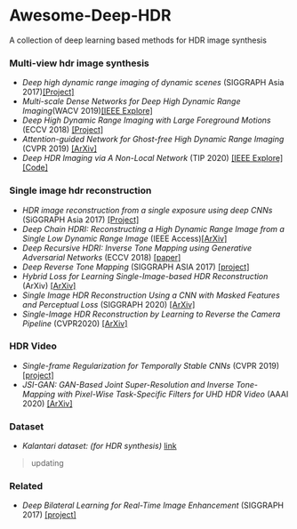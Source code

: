 # Awesome-Deep-HDR
A collection of deep learning based methods for HDR image synthesis


### Multi-view hdr image synthesis

* _Deep high dynamic range imaging of dynamic scenes_ (SIGGRAPH Asia 2017)[[Project]](http://viscomp.ucsd.edu/projects/SIG17HDR/)
* _Multi-scale Dense Networks for Deep High Dynamic Range Imaging_(WACV 2019)[[IEEE Explore]](https://ieeexplore.ieee.org/document/8658831)
* _Deep High Dynamic Range Imaging with Large Foreground Motions_ (ECCV 2018) [[Project]](https://elliottwu.com/projects/hdr/)
* _Attention-guided Network for Ghost-free High Dynamic Range Imaging_ (CVPR 2019) [[ArXiv]](https://arxiv.org/abs/1904.10293)
* _Deep HDR Imaging via A Non-Local Network_ (TIP 2020) [[IEEE Explore]](https://ieeexplore.ieee.org/abstract/document/8989959) [[Code]](https://github.com/tuvovan/NHDRRNet)

### Single image hdr reconstruction
* _HDR image reconstruction from a single exposure using deep CNNs_ (SiGGRAPH Asia 2017) [[Project]](http://hdrv.org/hdrcnn/)
* _Deep Chain HDRI: Reconstructing a High Dynamic Range Image from a Single Low Dynamic Range Image_ (IEEE Access)[[ArXiv]](https://arxiv.org/abs/1801.06277)
* _Deep Recursive HDRI: Inverse Tone Mapping using Generative Adversarial Networks_ (ECCV 2018) [[paper]](http://openaccess.thecvf.com/content_ECCV_2018/papers/Siyeong_Lee_Deep_Recursive_HDRI_ECCV_2018_paper.pdf)
* _Deep Reverse Tone Mapping_ (SIGGRAPH ASIA 2017) [[project]](http://www.npal.cs.tsukuba.ac.jp/~endo/projects/DrTMO/)
* _Hybrid Loss for Learning Single-Image-based HDR Reconstruction_ (ArXiv) [[ArXiv]](https://arxiv.org/abs/1812.07134)
* _Single Image HDR Reconstruction Using a CNN with Masked Features and Perceptual Loss_ (SIGGRAPH 2020) [[ArXiv]](https://arxiv.org/abs/2005.07335)
* _Single-Image HDR Reconstruction by Learning to Reverse the Camera Pipeline_ (CVPR2020) [[ArXiv]](https://arxiv.org/abs/2004.01179)

### HDR Video
* _Single-frame Regularization for Temporally Stable CNNs_ (CVPR 2019) [[project]](http://hdrv.org/hdrcnn/cvpr2019)
* _JSI-GAN: GAN-Based Joint Super-Resolution and Inverse Tone-Mapping with Pixel-Wise Task-Specific Filters for UHD HDR Video_ (AAAI 2020) [[ArXiv]](https://arxiv.org/abs/1909.04391)

### Dataset
* _Kalantari dataset: (for HDR synthesis)_ [link](https://cseweb.ucsd.edu/~viscomp/projects/SIG17HDR/)
> updating


### Related

* _Deep Bilateral Learning for Real-Time Image Enhancement_ (SIGGRAPH 2017) [[project]](https://groups.csail.mit.edu/graphics/hdrnet/)
